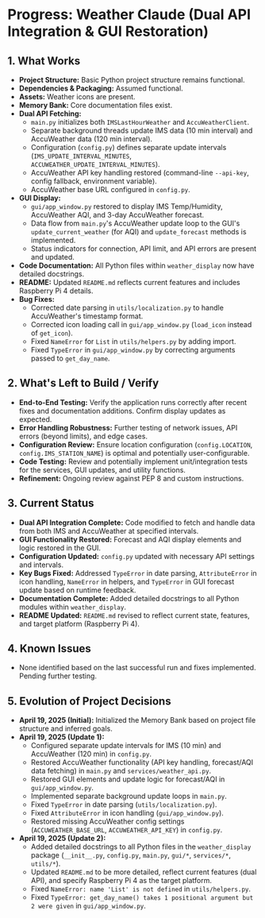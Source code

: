 # Progress: Weather Claude (Dual API Integration & GUI Restoration)

## 1. What Works

- **Project Structure:** Basic Python project structure remains functional.
- **Dependencies & Packaging:** Assumed functional.
- **Assets:** Weather icons are present.
- **Memory Bank:** Core documentation files exist.
- **Dual API Fetching:**
    - `main.py` initializes both `IMSLastHourWeather` and `AccuWeatherClient`.
    - Separate background threads update IMS data (10 min interval) and AccuWeather data (120 min interval).
    - Configuration (`config.py`) defines separate update intervals (`IMS_UPDATE_INTERVAL_MINUTES`, `ACCUWEATHER_UPDATE_INTERVAL_MINUTES`).
    - AccuWeather API key handling restored (command-line `--api-key`, config fallback, environment variable).
    - AccuWeather base URL configured in `config.py`.
- **GUI Display:**
    - `gui/app_window.py` restored to display IMS Temp/Humidity, AccuWeather AQI, and 3-day AccuWeather forecast.
    - Data flow from `main.py`'s AccuWeather update loop to the GUI's `update_current_weather` (for AQI) and `update_forecast` methods is implemented.
    - Status indicators for connection, API limit, and API errors are present and updated.
- **Code Documentation:** All Python files within `weather_display` now have detailed docstrings.
- **README:** Updated `README.md` reflects current features and includes Raspberry Pi 4 details.
- **Bug Fixes:**
    - Corrected date parsing in `utils/localization.py` to handle AccuWeather's timestamp format.
    - Corrected icon loading call in `gui/app_window.py` (`load_icon` instead of `get_icon`).
    - Fixed `NameError` for `List` in `utils/helpers.py` by adding import.
    - Fixed `TypeError` in `gui/app_window.py` by correcting arguments passed to `get_day_name`.

## 2. What's Left to Build / Verify

- **End-to-End Testing:** Verify the application runs correctly after recent fixes and documentation additions. Confirm display updates as expected.
- **Error Handling Robustness:** Further testing of network issues, API errors (beyond limits), and edge cases.
- **Configuration Review:** Ensure location configuration (`config.LOCATION`, `config.IMS_STATION_NAME`) is optimal and potentially user-configurable.
- **Code Testing:** Review and potentially implement unit/integration tests for the services, GUI updates, and utility functions.
- **Refinement:** Ongoing review against PEP 8 and custom instructions.

## 3. Current Status

- **Dual API Integration Complete:** Code modified to fetch and handle data from both IMS and AccuWeather at specified intervals.
- **GUI Functionality Restored:** Forecast and AQI display elements and logic restored in the GUI.
- **Configuration Updated:** `config.py` updated with necessary API settings and intervals.
- **Key Bugs Fixed:** Addressed `TypeError` in date parsing, `AttributeError` in icon handling, `NameError` in helpers, and `TypeError` in GUI forecast update based on runtime feedback.
- **Documentation Complete:** Added detailed docstrings to all Python modules within `weather_display`.
- **README Updated:** `README.md` revised to reflect current state, features, and target platform (Raspberry Pi 4).

## 4. Known Issues

- None identified based on the last successful run and fixes implemented. Pending further testing.

## 5. Evolution of Project Decisions

- **April 19, 2025 (Initial):** Initialized the Memory Bank based on project file structure and inferred goals.
- **April 19, 2025 (Update 1):**
    - Configured separate update intervals for IMS (10 min) and AccuWeather (120 min) in `config.py`.
    - Restored AccuWeather functionality (API key handling, forecast/AQI data fetching) in `main.py` and `services/weather_api.py`.
    - Restored GUI elements and update logic for forecast/AQI in `gui/app_window.py`.
    - Implemented separate background update loops in `main.py`.
    - Fixed `TypeError` in date parsing (`utils/localization.py`).
    - Fixed `AttributeError` in icon handling (`gui/app_window.py`).
    - Restored missing AccuWeather config settings (`ACCUWEATHER_BASE_URL`, `ACCUWEATHER_API_KEY`) in `config.py`.
- **April 19, 2025 (Update 2):**
    - Added detailed docstrings to all Python files in the `weather_display` package (`__init__.py`, `config.py`, `main.py`, `gui/*`, `services/*`, `utils/*`).
    - Updated `README.md` to be more detailed, reflect current features (dual API), and specify Raspberry Pi 4 as the target platform.
    - Fixed `NameError: name 'List' is not defined` in `utils/helpers.py`.
    - Fixed `TypeError: get_day_name() takes 1 positional argument but 2 were given` in `gui/app_window.py`.
